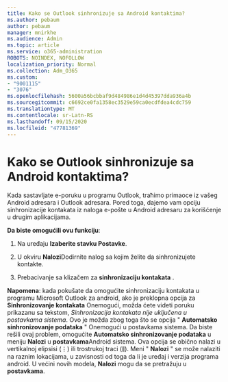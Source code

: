 ```yaml
---
title: Kako se Outlook sinhronizuje sa Android kontaktima?
ms.author: pebaum
author: pebaum
manager: mnirkhe
ms.audience: Admin
ms.topic: article
ms.service: o365-administration
ROBOTS: NOINDEX, NOFOLLOW
localization_priority: Normal
ms.collection: Adm_O365
ms.custom:
- "9001115"
- "3076"
ms.openlocfilehash: 5600a56bcbbaf9d484986e1d4d45397dda936a4b
ms.sourcegitcommit: c6692ce0fa1358ec3529e59ca0ecdfdea4cdc759
ms.translationtype: MT
ms.contentlocale: sr-Latn-RS
ms.lasthandoff: 09/15/2020
ms.locfileid: "47781369"
---
```

# <a name="how-does-outlook-sync-with-my-android-contacts"></a>Kako se Outlook sinhronizuje sa Android kontaktima?

Kada sastavljate e-poruku u programu Outlook, traћimo primaoce iz vašeg Android adresara i Outlook adresara. Pored toga, dajemo vam opciju sinhronizacije kontakata iz naloga e-pošte u Android adresaru za korišćenje u drugim aplikacijama. 
 
**Da biste omogućili ovu funkciju**:
 
1. Na uređaju **Izaberite stavku Postavke**.

2. U okviru **Nalozi**Dodirnite nalog sa kojim želite da sinhronizujete kontakte.

3. Prebacivanje sa klizačem za **sinhronizaciju kontakata** .
 
**Napomena**: kada pokušate da omogućite sinhronizaciju kontakata u programu Microsoft Outlook za android, ako je preklopna opcija za **Sinhronizovanje kontakata** Onemogući, možda ćete videti poruku prikazanu sa tekstom, *Sinhronizacija kontakata nije uključena u postavkama sistema*. Ovo je možda zbog toga što se opcija " **Automatsko sinhronizovanje podataka** " Onemogući u postavkama sistema. Da biste rešili ovaj problem, omogućite  **Automatsko sinhronizovanje podataka** u meniju  **Nalozi** u  **postavkama**Android sistema. Ova opcija se obično nalazi u vertikalnoj elipsisi (⋮) ili trostrukoj traci (⫼). Meni "  **Nalozi** " se može nalaziti na raznim lokacijama, u zavisnosti od toga da li je uređaj i verzija programa android. U većini novih modela, **Nalozi** mogu da se pretražuju u **postavkama**.